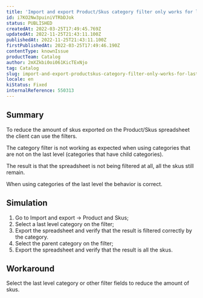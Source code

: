 ```yaml
---
title: 'Import and export Product/Skus category filter only works for last level categories'
id: i7KO2Nw3puiniVTRbDJok
status: PUBLISHED
createdAt: 2022-03-25T17:49:45.769Z
updatedAt: 2022-11-25T21:43:11.100Z
publishedAt: 2022-11-25T21:43:11.100Z
firstPublishedAt: 2022-03-25T17:49:46.190Z
contentType: knownIssue
productTeam: Catalog
author: 2mXZkbi0oi061KicTExNjo
tag: Catalog
slug: import-and-export-productskus-category-filter-only-works-for-last-level-categories
locale: en
kiStatus: Fixed
internalReference: 550313
---
```


## Summary


To reduce the amount of skus exported on the Product/Skus spreadsheet the client can use the filters.

The category filter is not working as expected when using categories that are not on the last level (categories that have child categories).

The result is that the spreadsheet is not being filtered at all, all the skus still remain.

When using categories of the last level the behavior is correct.



## Simulation



1. Go to Import and export -> Product and Skus;
2. Select a last level category on the filter;
3. Export the spreadsheet and verify that the result is filtered correctly by the category.
4. Select the parent category on the filter;
5. Export the spreadsheet and verify that the result is all the skus.



## Workaround


Select the last level category or other filter fields to reduce the amount of skus.


